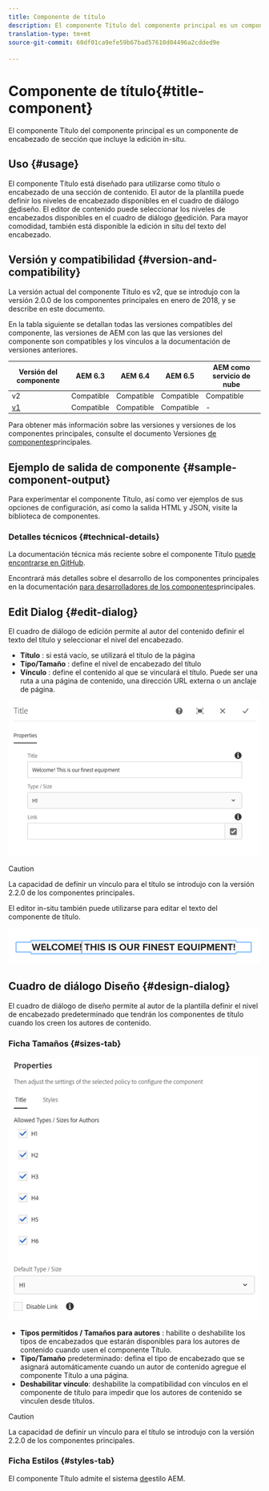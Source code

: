 ```yaml
---
title: Componente de título
description: El componente Título del componente principal es un componente de encabezado de sección que incluye la edición in-situ.
translation-type: tm+mt
source-git-commit: 60df01ca9efe59b67bad57610d04496a2cdded9e

---
```



# Componente de título{#title-component}

El componente Título del componente principal es un componente de encabezado de sección que incluye la edición in-situ.

## Uso {#usage}

El componente Título está diseñado para utilizarse como título o encabezado de una sección de contenido. El autor de la plantilla puede definir los niveles de encabezado disponibles en el cuadro de diálogo [de](#design-dialog)diseño. El editor de contenido puede seleccionar los niveles de encabezados disponibles en el cuadro de diálogo [de](#edit-dialog)edición. Para mayor comodidad, también está disponible la edición in situ del texto del encabezado.

## Versión y compatibilidad {#version-and-compatibility}

La versión actual del componente Título es v2, que se introdujo con la versión 2.0.0 de los componentes principales en enero de 2018, y se describe en este documento.

En la tabla siguiente se detallan todas las versiones compatibles del componente, las versiones de AEM con las que las versiones del componente son compatibles y los vínculos a la documentación de versiones anteriores.

| Versión del componente | AEM 6.3 | AEM 6.4 | AEM 6.5 | AEM como servicio de nube |
|---|---|---|---|---|
| v2 | Compatible | Compatible | Compatible | Compatible |
| [v1](title-v1.md) | Compatible | Compatible | Compatible | - |

Para obtener más información sobre las versiones y versiones de los componentes principales, consulte el documento Versiones [de componentes](versions.md)principales.

## Ejemplo de salida de componente {#sample-component-output}

Para experimentar el componente Título, así como ver ejemplos de sus opciones de configuración, así como la salida HTML y JSON, visite la biblioteca [](https://adobe.com/go/aem_cmp_library_title)de componentes.

### Detalles técnicos {#technical-details}

La documentación técnica más reciente sobre el componente Título [puede encontrarse en GitHub](https://adobe.com/go/aem_cmp_tech_title_v2).

Encontrará más detalles sobre el desarrollo de los componentes principales en la documentación [para desarrolladores de los componentes](developing.md)principales.

## Edit Dialog {#edit-dialog}

El cuadro de diálogo de edición permite al autor del contenido definir el texto del título y seleccionar el nivel del encabezado.

* **Título** : si está vacío, se utilizará el título de la página
* **Tipo/Tamaño** : define el nivel de encabezado del título
* **Vínculo** : define el contenido al que se vinculará el título. Puede ser una ruta a una página de contenido, una dirección URL externa o un anclaje de página.

![](assets/screenshot_2018-10-19at110055.png)

>[!CAUTION]
>
>La capacidad de definir un vínculo para el título se introdujo con la versión 2.2.0 de los componentes principales.

El editor in-situ también puede utilizarse para editar el texto del componente de título.

![](assets/chlimage_1-37.png)

## Cuadro de diálogo Diseño {#design-dialog}

El cuadro de diálogo de diseño permite al autor de la plantilla definir el nivel de encabezado predeterminado que tendrán los componentes de título cuando los creen los autores de contenido.

### Ficha Tamaños {#sizes-tab}

![](assets/screenshot_2018-10-19at110120.png)

* **Tipos permitidos / Tamaños para autores** : habilite o deshabilite los tipos de encabezados que estarán disponibles para los autores de contenido cuando usen el componente Título.
* **Tipo/Tamaño** predeterminado: defina el tipo de encabezado que se asignará automáticamente cuando un autor de contenido agregue el componente Título a una página.
* **Deshabilitar vínculo**: deshabilite la compatibilidad con vínculos en el componente de título para impedir que los autores de contenido se vinculen desde títulos.

>[!CAUTION]
>
>La capacidad de definir un vínculo para el título se introdujo con la versión 2.2.0 de los componentes principales.

### Ficha Estilos {#styles-tab}

El componente Título admite el sistema [de](authoring.md#component-styling)estilo AEM.
